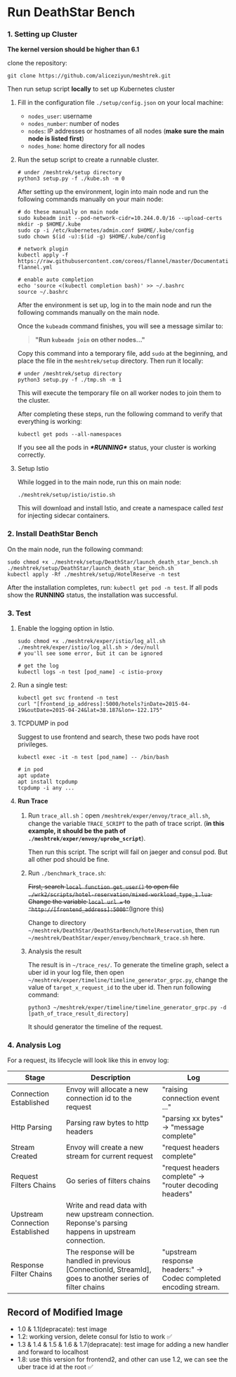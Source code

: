 # Run DeathStar Bench

### 1. Setting up Cluster

**The kernel version should be higher than 6.1**

clone the repository:

```shell
git clone https://github.com/aliceziyun/meshtrek.git
```

Then run setup script **locally** to set up Kubernetes cluster

1. Fill in the configuration file `./setup/config.json` on your local machine:

   - `nodes_user`: username
   - `nodes_number`: number of nodes
   - `nodes`: IP addresses or hostnames of all nodes (**make sure the main node is listed first**)
   - `nodes_home`: home directory for all nodes

2. Run the setup script to create a runnable cluster.

   ```shell
   # under /meshtrek/setup directory
   python3 setup.py -f ./kube.sh -m 0
   ```

   After setting up the environment, login into main node and run the following commands manually on your main node:

   ```shell
   # do these manually on main node
   sudo kubeadm init --pod-network-cidr=10.244.0.0/16 --upload-certs
   mkdir -p $HOME/.kube
   sudo cp -i /etc/kubernetes/admin.conf $HOME/.kube/config
   sudo chown $(id -u):$(id -g) $HOME/.kube/config
   
   # network plugin
   kubectl apply -f https://raw.githubusercontent.com/coreos/flannel/master/Documentation/kube-flannel.yml
   
   # enable auto completion
   echo 'source <(kubectl completion bash)' >> ~/.bashrc
   source ~/.bashrc
   ```

   After the environment is set up, log in to the main node and run the following commands manually on the main node.

   Once the `kubeadm` command finishes, you will see a message similar to:

   > **"Run `kubeadm join` on other nodes..."**

   Copy this command into a temporary file, add `sudo` at the beginning, and place the file in the `meshtrek/setup` directory. Then run it locally:

   ```shell
   # under /meshtrek/setup directory
   python3 setup.py -f ./tmp.sh -m 1
   ```

   This will execute the temporary file on all worker nodes to join them to the cluster.

   After completing these steps, run the following command to verify that everything is working:

   ```shell
   kubectl get pods --all-namespaces
   ```

   If you see all the pods in ***\*RUNNING\**** status, your cluster is working correctly.

3. Setup Istio

   While logged in to the main node, run this on main node:

   ```shell
   ./meshtrek/setup/istio/istio.sh
   ```

   This will download and install Istio, and create a namespace called *test* for injecting sidecar containers.

### 2. Install DeathStar Bench

On the main node, run the following command:

```shell
sudo chmod +x ./meshtrek/setup/DeathStar/launch_death_star_bench.sh
./meshtrek/setup/DeathStar/launch_death_star_bench.sh
kubectl apply -Rf ./meshtrek/setup/HotelReserve -n test
```

After the installation completes, run: `kubectl get pod -n test`. If all pods show the **RUNNING** status, the installation was successful.

### 3. Test

1. Enable the logging option in Istio.

   ```shell
   sudo chmod +x ./meshtrek/exper/istio/log_all.sh
   ./meshtrek/exper/istio/log_all.sh > /dev/null
   # you'll see some error, but it can be ignored
   
   # get the log
   kubectl logs -n test [pod_name] -c istio-proxy
   ```

2. Run a single test:

   ```shell
   kubectl get svc frontend -n test
   curl "[frontend_ip_address]:5000/hotels?inDate=2015-04-19&outDate=2015-04-24&lat=38.187&lon=-122.175"
   ```

3. TCPDUMP in pod

   Suggest to use frontend and search, these two pods have root privileges.

   ```shell
   kubectl exec -it -n test [pod_name] -- /bin/bash
   
   # in pod
   apt update
   apt install tcpdump
   tcpdump -i any ...
   ```

4. **Run Trace**

   1. Run `trace_all.sh`：open `/meshtrek/exper/envoy/trace_all.sh`, change the variable `TRACE_SCRIPT` to the path of trace script. (**in this example, it should be the path of `./meshtrek/exper/envoy/uprobe_script`**).

      Then run this script. The script will fail on jaeger and consul pod. But all other pod should be fine.

   2. Run `./benchmark_trace.sh`: 

      ~~First, search `local function get_user()` to open file `./wrk2/scripts/hotel-reservation/mixed-workload_type_1.lua`. Change the variable `local url =` to `"http://[frontend_address]:5000"`~~(Ignore this)

      Change to directory `~/meshtrek/DeathStar/DeathStarBench/hotelReservation`, then run `~/meshtrek/DeathStar/exper/envoy/benchmark_trace.sh` here.

   3. Analysis the result

      The result is in `~/trace_res/`. To generate the timeline graph, select a uber id in your log file, then open `~/meshtrek/exper/timeline/timeline_generator_grpc.py`, change the value of `target_x_request_id` to the uber id. Then run following command:

      ```shell
      python3 ~/meshtrek/exper/timeline/timeline_generator_grpc.py -d [path_of_trace_result_directory]
      ```

      It should generator the timeline of the request.

### 4. Analysis Log

For a request, its lifecycle will look like this in envoy log:

| Stage                           | Description                                                  | Log                                                          |
| ------------------------------- | ------------------------------------------------------------ | ------------------------------------------------------------ |
| Connection Established          | Envoy will allocate a new connection id to the request       | "raising connection event ..."                               |
| Http Parsing                    | Parsing raw bytes to http headers                            | "parsing xx bytes" -> "message complete"                     |
| Stream Created                  | Envoy will create a new stream for current request           | "request headers complete"                                   |
| Request Filters Chains          | Go series of filters chains                                  | "request headers complete" -> "router decoding headers"      |
| Upstream Connection Established | Write and read data with new upstream connection. Reponse's parsing happens in upstream connection. |                                                              |
| Response Filter Chains          | The response will be handled in previous [ConnectionId, StreamId], goes to another series of filter chains | "upstream response headers:" -> Codec completed encoding stream. |


## Record of Modified Image
- 1.0 & 1.1(depracate): test image
- 1.2: working version, delete consul for Istio to work ✅
- 1.3 & 1.4 & 1.5 & 1.6 & 1.7(depracate): test image for adding a new handler and forward to localhost
- 1.8: use this version for frontend2, and other can use 1.2, we can see the uber trace id at the root ✅